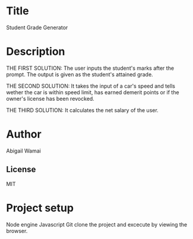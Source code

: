 # Title
Student Grade Generator

# Description
THE FIRST SOLUTION:
The user inputs the student's marks after the prompt. The output is given as the student's attained grade.

THE SECOND SOLUTION:
It takes the input of a car's speed and tells wether the car is within speed limit, has earned demerit points or if the owner's license has been revocked.

THE THIRD SOLUTION:
It calculates the net salary of the user.
# Author
Abigail Wamai

## License
MIT

# Project setup
Node engine
Javascript
Git clone the project and excecute by viewing the browser.
